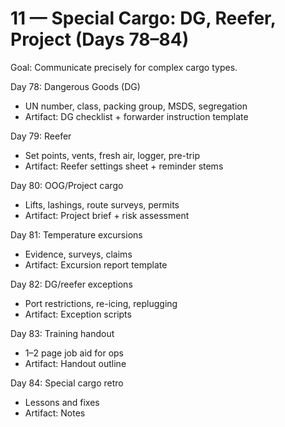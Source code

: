 # 11 — Special Cargo: DG, Reefer, Project (Days 78–84)

Goal: Communicate precisely for complex cargo types.

Day 78: Dangerous Goods (DG)
- UN number, class, packing group, MSDS, segregation
- Artifact: DG checklist + forwarder instruction template

Day 79: Reefer
- Set points, vents, fresh air, logger, pre-trip
- Artifact: Reefer settings sheet + reminder stems

Day 80: OOG/Project cargo
- Lifts, lashings, route surveys, permits
- Artifact: Project brief + risk assessment

Day 81: Temperature excursions
- Evidence, surveys, claims
- Artifact: Excursion report template

Day 82: DG/reefer exceptions
- Port restrictions, re-icing, replugging
- Artifact: Exception scripts

Day 83: Training handout
- 1–2 page job aid for ops
- Artifact: Handout outline

Day 84: Special cargo retro
- Lessons and fixes
- Artifact: Notes

